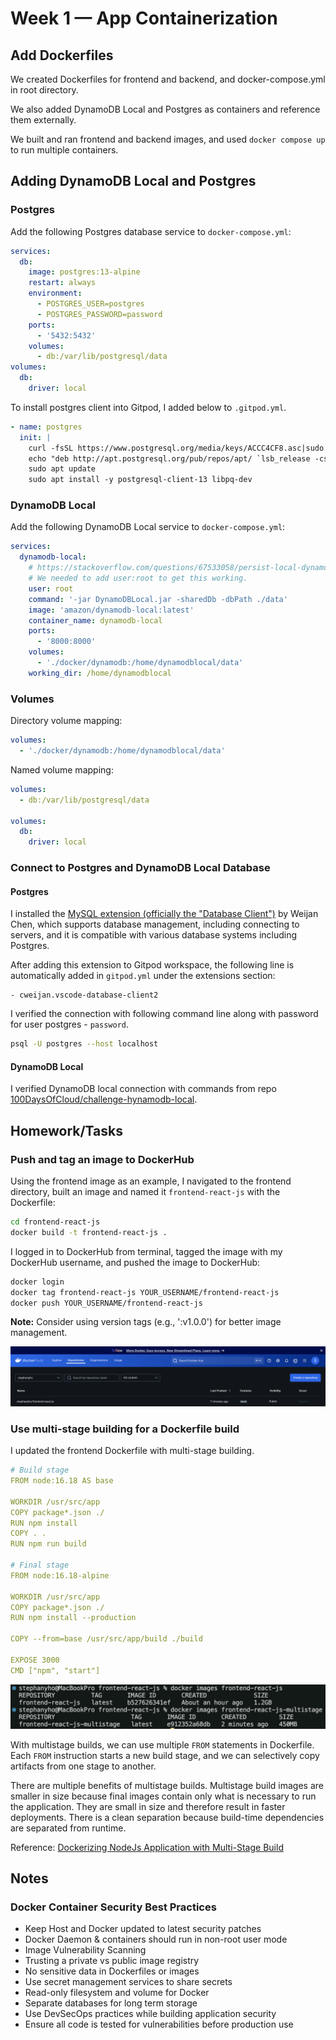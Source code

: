 # Week 1 — App Containerization

## Add Dockerfiles

We created Dockerfiles for frontend and backend, and docker-compose.yml in root directory.

We also added DynamoDB Local and Postgres as containers and reference them externally.

We built and ran frontend and backend images, and used `docker compose up` to run multiple containers.

## Adding DynamoDB Local and Postgres

### Postgres

Add the following Postgres database service to `docker-compose.yml`:

```yaml
services:
  db:
    image: postgres:13-alpine
    restart: always
    environment:
      - POSTGRES_USER=postgres
      - POSTGRES_PASSWORD=password
    ports:
      - '5432:5432'
    volumes:
      - db:/var/lib/postgresql/data
volumes:
  db:
    driver: local
```

To install postgres client into Gitpod, I added below to `.gitpod.yml`.

```yaml
- name: postgres
  init: |
    curl -fsSL https://www.postgresql.org/media/keys/ACCC4CF8.asc|sudo gpg --dearmor -o /etc/apt/trusted.gpg.d/postgresql.gpg
    echo "deb http://apt.postgresql.org/pub/repos/apt/ `lsb_release -cs`-pgdg main" |sudo tee  /etc/apt/sources.list.d/pgdg.list
    sudo apt update
    sudo apt install -y postgresql-client-13 libpq-dev
```

### DynamoDB Local

Add the following DynamoDB Local service to `docker-compose.yml`:

```yaml
services:
  dynamodb-local:
    # https://stackoverflow.com/questions/67533058/persist-local-dynamodb-data-in-volumes-lack-permission-unable-to-open-databa
    # We needed to add user:root to get this working.
    user: root
    command: '-jar DynamoDBLocal.jar -sharedDb -dbPath ./data'
    image: 'amazon/dynamodb-local:latest'
    container_name: dynamodb-local
    ports:
      - '8000:8000'
    volumes:
      - './docker/dynamodb:/home/dynamodblocal/data'
    working_dir: /home/dynamodblocal
```

### Volumes

Directory volume mapping:

```yaml
volumes:
  - './docker/dynamodb:/home/dynamodblocal/data'
```

Named volume mapping:

```yaml
volumes:
  - db:/var/lib/postgresql/data

volumes:
  db:
    driver: local
```

### Connect to Postgres and DynamoDB Local Database

#### Postgres

I installed the [MySQL extension (officially the "Database Client")](https://marketplace.visualstudio.com/items?itemName=cweijan.vscode-mysql-client2) by Weijan Chen, which supports database management, including connecting to servers, and it is compatible with various database systems including Postgres.

After adding this extension to Gitpod workspace, the following line is automatically added in `gitpod.yml` under the extensions section:

```text
- cweijan.vscode-database-client2
```

I verified the connection with following command line along with password for user postgres - `password`.

```bash
psql -U postgres --host localhost
```

#### DynamoDB Local

I verified DynamoDB local connection with commands from repo [100DaysOfCloud/challenge-hynamodb-local](https://github.com/100DaysOfCloud/challenge-dynamodb-local).

## Homework/Tasks

### Push and tag an image to DockerHub

Using the frontend image as an example, I navigated to the frontend directory, built an image and named it `frontend-react-js` with the Dockerfile:

```bash
cd frontend-react-js
docker build -t frontend-react-js .
```

I logged in to DockerHub from terminal, tagged the image with my DockerHub username, and pushed the image to DockerHub:

```bash
docker login
docker tag frontend-react-js YOUR_USERNAME/frontend-react-js
docker push YOUR_USERNAME/frontend-react-js
```

**Note:** Consider using version tags (e.g., ':v1.0.0') for better image management.

![Image to DockerHub](assets/week-1-dockerhub.png)

### Use multi-stage building for a Dockerfile build

I updated the frontend Dockerfile with multi-stage building.

```yml
# Build stage
FROM node:16.18 AS base

WORKDIR /usr/src/app
COPY package*.json ./
RUN npm install
COPY . .
RUN npm run build

# Final stage
FROM node:16.18-alpine

WORKDIR /usr/src/app
COPY package*.json ./
RUN npm install --production

COPY --from=base /usr/src/app/build ./build

EXPOSE 3000
CMD ["npm", "start"]
```

![Frontend-Multistage](assets/week-1-frontend-multistage.png)

With multistage builds, we can use multiple `FROM` statements in Dockerfile. Each `FROM` instruction starts a new build stage, and we can selectively copy artifacts from one stage to another.

There are multiple benefits of multistage builds. Multistage build images are smaller in size because final images contain only what is necessary to run the application. They are small in size and therefore result in faster deployments. There is a clean separation because build-time dependencies are separated from runtime.

Reference: [Dockerizing NodeJs Application with Multi-Stage Build](https://sachithsiriwardana.medium.com/dockerizing-nodejs-application-with-multi-stage-build-e30477ca572)

## Notes

### Docker Container Security Best Practices

- Keep Host and Docker updated to latest security patches
- Docker Daemon & containers should run in non-root user mode
- Image Vulnerability Scanning
- Trusting a private vs public image registry
- No sensitive data in Dockerfiles or images
- Use secret management services to share secrets
- Read-only filesystem and volume for Docker
- Separate databases for long term storage
- Use DevSecOps practices while building application security
- Ensure all code is tested for vulnerabilities before production use
